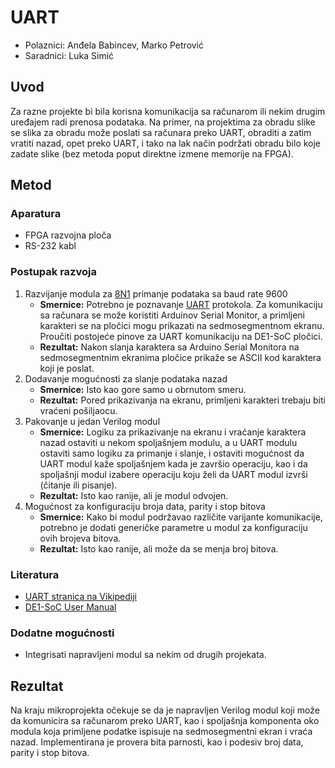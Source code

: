# UART

- Polaznici: Anđela Babincev, Marko Petrović
- Saradnici: Luka Simić

## Uvod

Za razne projekte bi bila korisna komunikacija sa računarom ili nekim
drugim uređajem radi prenosa podataka. Na primer, na projektima za
obradu slike se slika za obradu može poslati sa računara preko UART,
obraditi a zatim vratiti nazad, opet preko UART, i tako na lak način
podržati obradu bilo koje zadate slike (bez metoda poput direktne izmene
memorije na FPGA).

## Metod

### Aparatura

- FPGA razvojna ploča
- RS-232 kabl

### Postupak razvoja

1.  Razvijanje modula za [8N1](https://en.wikipedia.org/wiki/8-N-1) primanje podataka sa baud rate 9600
    - **Smernice:** Potrebno je poznavanje [UART](https://en.wikipedia.org/wiki/Universal_asynchronous_receiver-transmitter) protokola. Za komunikaciju sa računara se može koristiti Arduinov Serial Monitor, a primljeni karakteri se na pločici mogu prikazati na sedmosegmentnom ekranu. Proučiti postojeće pinove za UART komunikaciju na DE1-SoC pločici.
    - **Rezultat:** Nakon slanja karaktera sa Arduino Serial Monitora na sedmosegmentnim ekranima pločice prikaže se ASCII kod karaktera koji je poslat.
2.  Dodavanje mogućnosti za slanje podataka nazad
    - **Smernice:** Isto kao gore samo u obrnutom smeru.
    - **Rezultat:** Pored prikazivanja na ekranu, primljeni karakteri trebaju biti vraćeni pošiljaocu.
3.  Pakovanje u jedan Verilog modul
    - **Smernice:** Logiku za prikazivanje na ekranu i vraćanje karaktera nazad ostaviti u nekom spoljašnjem modulu, a u UART modulu ostaviti samo logiku za primanje i slanje, i ostaviti mogućnost da UART modul kaže spoljašnjem kada je završio operaciju, kao i da spoljašnji modul izabere operaciju koju želi da UART modul izvrši (čitanje ili pisanje).
    - **Rezultat:** Isto kao ranije, ali je modul odvojen.
4.  Mogućnost za konfiguraciju broja data, parity i stop bitova
    - **Smernice:** Kako bi modul podržavao različite varijante komunikacije, potrebno je dodati generičke parametre u modul za konfiguraciju ovih brojeva bitova.
    - **Rezultat:** Isto kao ranije, ali može da se menja broj bitova.

### Literatura

- [UART stranica na Vikipediji](https://en.wikipedia.org/wiki/Universal_asynchronous_receiver-transmitter)
- [DE1-SoC User Manual](https://www.terasic.com.tw/cgi-bin/page/archive_download.pl?Language=China&No=836&FID=ae336c1d5103cac046279ed1568a8bc3)

### Dodatne mogućnosti

- Integrisati napravljeni modul sa nekim od drugih projekata.

## Rezultat

Na kraju mikroprojekta očekuje se da je napravljen Verilog modul koji
može da komunicira sa računarom preko UART, kao i spoljašnja komponenta
oko modula koja primljene podatke ispisuje na sedmosegmentni ekran i
vraća nazad. Implementirana je provera bita parnosti, kao i podesiv broj
data, parity i stop bitova.
